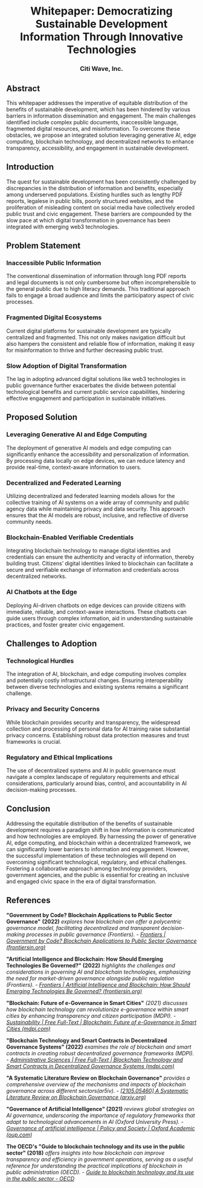 # <div align="center"> **Whitepaper: Democratizing Sustainable Development Information Through Innovative Technologies**</div>

### <div align="center">**Citi Wave, Inc.**</div>

## **Abstract**

This whitepaper addresses the imperative of equitable distribution of the benefits of sustainable development, which has been hindered by various barriers in information dissemination and engagement. The main challenges identified include complex public documents, inaccessible language, fragmented digital resources, and misinformation. To overcome these obstacles, we propose an integrated solution leveraging generative AI, edge computing, blockchain technology, and decentralized networks to enhance transparency, accessibility, and engagement in sustainable development.

## **Introduction**

The quest for sustainable development has been consistently challenged by discrepancies in the distribution of information and benefits, especially among underserved populations. Existing hurdles such as lengthy PDF reports, legalese in public bills, poorly structured websites, and the proliferation of misleading content on social media have collectively eroded public trust and civic engagement. These barriers are compounded by the slow pace at which digital transformation in governance has been integrated with emerging web3 technologies.

## **Problem Statement**

### **Inaccessible Public Information**

The conventional dissemination of information through long PDF reports and legal documents is not only cumbersome but often incomprehensible to the general public due to high literacy demands. This traditional approach fails to engage a broad audience and limits the participatory aspect of civic processes.

### **Fragmented Digital Ecosystems**

Current digital platforms for sustainable development are typically centralized and fragmented. This not only makes navigation difficult but also hampers the consistent and reliable flow of information, making it easy for misinformation to thrive and further decreasing public trust.

### **Slow Adoption of Digital Transformation**

The lag in adopting advanced digital solutions like web3 technologies in public governance further exacerbates the divide between potential technological benefits and current public service capabilities, hindering effective engagement and participation in sustainable initiatives.

## **Proposed Solution**

### **Leveraging Generative AI and Edge Computing**

The deployment of generative AI models and edge computing can significantly enhance the accessibility and personalization of information. By processing data locally on edge devices, we can reduce latency and provide real-time, context-aware information to users.

### **Decentralized and Federated Learning**

Utilizing decentralized and federated learning models allows for the collective training of AI systems on a wide array of community and public agency data while maintaining privacy and data security. This approach ensures that the AI models are robust, inclusive, and reflective of diverse community needs.

### **Blockchain-Enabled Verifiable Credentials**

Integrating blockchain technology to manage digital identities and credentials can ensure the authenticity and veracity of information, thereby building trust. Citizens’ digital identities linked to blockchain can facilitate a secure and verifiable exchange of information and credentials across decentralized networks.

### **AI Chatbots at the Edge**

Deploying AI-driven chatbots on edge devices can provide citizens with immediate, reliable, and context-aware interactions. These chatbots can guide users through complex information, aid in understanding sustainable practices, and foster greater civic engagement.

## **Challenges to Adoption**

### **Technological Hurdles**

The integration of AI, blockchain, and edge computing involves complex and potentially costly infrastructural changes. Ensuring interoperability between diverse technologies and existing systems remains a significant challenge.

### **Privacy and Security Concerns**

While blockchain provides security and transparency, the widespread collection and processing of personal data for AI training raise substantial privacy concerns. Establishing robust data protection measures and trust frameworks is crucial.

### **Regulatory and Ethical Implications**

The use of decentralized systems and AI in public governance must navigate a complex landscape of regulatory requirements and ethical considerations, particularly around bias, control, and accountability in AI decision-making processes.

## **Conclusion**

Addressing the equitable distribution of the benefits of sustainable development requires a paradigm shift in how information is communicated and how technologies are employed. By harnessing the power of generative AI, edge computing, and blockchain within a decentralized framework, we can significantly lower barriers to information and engagement. However, the successful implementation of these technologies will depend on overcoming significant technological, regulatory, and ethical challenges. Fostering a collaborative approach among technology providers, government agencies, and the public is essential for creating an inclusive and engaged civic space in the era of digital transformation.

## **References**

**"Government by Code? Blockchain Applications to Public Sector Governance"** **(2022)** *explores how blockchain can offer a polycentric governance model, facilitating decentralized and transparent decision-making processes in public governance​ (Frontiers)​. -* [*Frontiers \| Government by Code? Blockchain Applications to Public Sector Governance (frontiersin.org)*](https://www.frontiersin.org/articles/10.3389/fbloc.2022.869665/full)

**"Artificial Intelligence and Blockchain: How Should Emerging Technologies Be Governed?" (2022)** *highlights the challenges and considerations in governing AI and blockchain technologies, emphasizing the need for market-driven governance alongside public regulation​ (Frontiers)​. -* [*Frontiers \| Artificial Intelligence and Blockchain: How Should Emerging Technologies Be Governed? (frontiersin.org)*](https://www.frontiersin.org/articles/10.3389/frma.2022.801549/full)

**"Blockchain: Future of e-Governance in Smart Cities"** *(2021) discusses how blockchain technology can revolutionize e-governance within smart cities by enhancing transparency and citizen participation​ (MDPI)​. -* [*Sustainability \| Free Full-Text \| Blockchain: Future of e-Governance in Smart Cities (mdpi.com)*](https://www.mdpi.com/2071-1050/13/21/11840)

**"Blockchain Technology and Smart Contracts in Decentralized Governance Systems" (2022)** *examines the role of blockchain and smart contracts in creating robust decentralized governance frameworks​ (MDPI)​. -* [*Administrative Sciences \| Free Full-Text \| Blockchain Technology and Smart Contracts in Decentralized Governance Systems (mdpi.com)*](https://www.mdpi.com/2076-3387/12/3/96)

**"A Systematic Literature Review on Blockchain Governance"** *provides a comprehensive overview of the mechanisms and impacts of blockchain governance across different sectors​ (ar5iv)​. -* [*[2105.05460] A Systematic Literature Review on Blockchain Governance (arxiv.org)*](https://ar5iv.labs.arxiv.org/html/2105.05460)

**"Governance of Artificial Intelligence" (2021)** *reviews global strategies on AI governance, underscoring the importance of regulatory frameworks that adapt to technological advancements in AI​ (Oxford University Press)​. -* [*Governance of artificial intelligence \| Policy and Society \| Oxford Academic (oup.com)*](https://academic.oup.com/policyandsociety/article/40/2/137/6509315)

**The OECD's "Guide to blockchain technology and its use in the public sector" (2018)** *offers insights into how blockchain can improve transparency and efficiency in government operations, serving as a useful reference for understanding the practical implications of blockchain in public administration​ (OECD)​. -* [*Guide to blockchain technology and its use in the public sector - OECD*](https://www.oecd.org/gov/innovative-government/oecd-guide-to-blockchain-technology-and-its-use-in-the-public-sector.htm)

